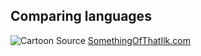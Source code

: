 ## Comparing languages
![Cartoon](http://www.somethingofthatilk.com/comics/135.jpg)
Source [SomethingOfThatIlk.com](http://www.somethingofthatilk.com/index.php?id=135)